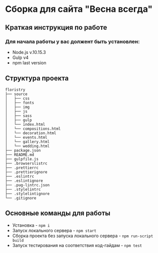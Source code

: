 # Сборка для сайта "Весна всегда"

## Краткая инструкция по работе

### Для начала работы у вас должент быть установлен:
* Node.js v.10.15.3
* Gulp v4
* npm last version

## Структура проекта

```
floristry
├── source
│   ├── css
│   ├── fonts
│   ├── img
│   ├── js
│   ├── sass
│   ├── gulp
│   └── index.html
│   └── compositions.html
│   └── decoration.html
│   └── events.html
│   └── gallery.html
│   └── wedding.html
├── package.json
├── README.md
├── gulpfile.js
├── .browserslistrc
├── .prettierrc
├── .prettierignore
├── .eslintrc
├── .eslintignore
├── .pug-lintrc.json
├── .stylelintrc
├── .stylelintignore
└── .gitignore
```

## Основные команды для работы
* Установка - `npm i`
* Запуск локального сервера - `npm start`
* Сборка проекта без запуска локального сервера - `npm run-script build`
* Запуск тестирования на соответствия код-гайдам - `npm test`
